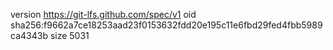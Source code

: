 version https://git-lfs.github.com/spec/v1
oid sha256:f9662a7ce18253aad23f0153632fdd20e195c11e6fbd29fed4fbb5989ca4343b
size 5031
